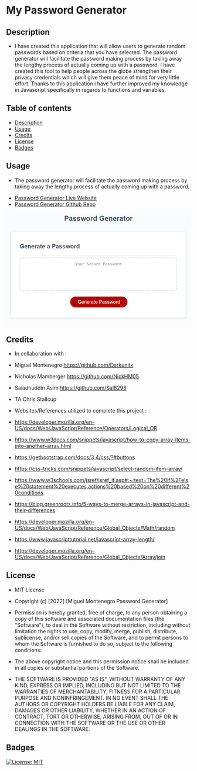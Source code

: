 # My Password Generator

## Description 
- I have created this application that will allow users to generate random passwords based on criteria that you have selected. The password generator will facilitate the password making process by taking away the lengthy process of actually coming up with a password. I have created this tool to help people across the globe strengthen their privacy credentials which will give them peace of mind for very little effort. Thanks to this application i have further improved my knowledge in Javascript specifically in regards to functions and variables.  

## Table of contents
- [Description](#description)
- [Usage](#usage)
- [Credits](#credits)
- [License](#license)
- [Badges](#badges)

## Usage
- <p> The password generator will facilitate the password making process by taking away the lengthy process of actually coming up with a password. </p>
- <a href="https://darkunitx.github.io/Password-Generator/">Password Generator Live Website</a>
- <a href="https://github.com/Darkunitx/Password-Generator">Password Generator Github Repo</a>

![Website screenshot](./Assets/03-javascript-homework-demo.png "Website screenshot")

## Credits 

- In collaboration with : 
- Miguel Montenegro  https://github.com/Darkunitx
- Nicholas Mamberger https://github.com/NickHM05
- Saiadhuddin Asim   https://github.com/Sal8298
- TA Chris Stallcup

- Websites/References utilized to complete this project :
- https://developer.mozilla.org/en-US/docs/Web/JavaScript/Reference/Operators/Logical_OR
- https://www.w3docs.com/snippets/javascript/how-to-copy-array-items-into-another-array.html
- https://getbootstrap.com/docs/3.4/css/?#buttons
- https://css-tricks.com/snippets/javascript/select-random-item-array/
- https://www.w3schools.com/jsref/jsref_if.asp#:~:text=The%20if%2Felse%20statement%20executes,actions%20based%20on%20different%20conditions.
- https://blog.greenroots.info/5-ways-to-merge-arrays-in-javascript-and-their-differences
- https://developer.mozilla.org/en-US/docs/Web/JavaScript/Reference/Global_Objects/Math/random
- https://www.javascripttutorial.net/javascript-array-length/
- https://developer.mozilla.org/en-US/docs/Web/JavaScript/Reference/Global_Objects/Array/join

## License

- MIT License

- Copyright (c) [2022] [Miguel Montenegro Password Generator]

- Permission is hereby granted, free of charge, to any person obtaining a copy of this software and associated documentation files (the "Software"), to deal in the Software without restriction, including without limitation the rights to use, copy, modify, merge, publish, distribute, sublicense, and/or sell copies of the Software, and to permit persons to whom the Software is furnished to do so, subject to the following conditions:

- The above copyright notice and this permission notice shall be included in all copies or substantial portions of the Software.

- THE SOFTWARE IS PROVIDED "AS IS", WITHOUT WARRANTY OF ANY KIND, EXPRESS OR IMPLIED, INCLUDING BUT NOT LIMITED TO THE WARRANTIES OF MERCHANTABILITY, FITNESS FOR A PARTICULAR PURPOSE AND NONINFRINGEMENT. IN NO EVENT SHALL THE AUTHORS OR COPYRIGHT HOLDERS BE LIABLE FOR ANY CLAIM, DAMAGES OR OTHER LIABILITY, WHETHER IN AN ACTION OF CONTRACT, TORT OR OTHERWISE, ARISING FROM, OUT OF OR IN CONNECTION WITH THE SOFTWARE OR THE USE OR OTHER DEALINGS IN THE SOFTWARE.

## Badges

[![License: MIT](https://img.shields.io/badge/License-MIT-yellow.svg)](https://opensource.org/licenses/MIT)